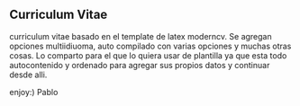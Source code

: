 ## Curriculum Vitae 

curriculum vitae basado en el template de latex moderncv.
Se agregan opciones multiidiuoma, auto compilado con varias opciones y muchas otras cosas.
Lo comparto para el que lo quiera usar de plantilla ya que esta todo autocontenido y ordenado
para agregar sus propios datos y continuar desde alli.

enjoy:) Pablo


